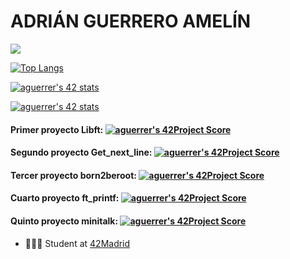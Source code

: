 # ADRIÁN GUERRERO AMELÍN

<a href="https://www.linkedin.com/in/adrian-guerrero-amelin/">
    <img src="https://img.shields.io/badge/LinkedIn-0077B5?style=for-the-badge&logo=linkedin&logoColor=white"/>
  
  [![Top Langs](https://github-readme-stats.vercel.app/api/top-langs/?username=adrihamel&layout=compact&theme=nord&langs_count=10&hide=php)](https://github.com/anuraghazra/github-readme-stats)
  
  
  [![aguerrer's 42 stats](https://badge42.herokuapp.com/api/stats/aguerrer?cursus=C%20Piscine)](https://github.com/JaeSeoKim/badge42)

  [![aguerrer's 42 stats](https://badge42.herokuapp.com/api/stats/aguerrer?privacyEmail=true)](https://github.com/JaeSeoKim/badge42)
  
  #### Primer proyecto Libft:  [![aguerrer's 42Project Score](https://badge42.herokuapp.com/api/project/aguerrer/Libft)](https://github.com/JaeSeoKim/badge42)
  #### Segundo proyecto Get_next_line:  [![aguerrer's 42Project Score](https://badge42.herokuapp.com/api/project/aguerrer/get_next_line)](https://github.com/JaeSeoKim/badge42)
  #### Tercer proyecto born2beroot: [![aguerrer's 42Project Score](https://badge42.herokuapp.com/api/project/aguerrer/Born2beroot)](https://github.com/JaeSeoKim/badge42)
  #### Cuarto proyecto ft_printf: [![aguerrer's 42Project Score](https://badge42.herokuapp.com/api/project/aguerrer/ft_printf)](https://github.com/JaeSeoKim/badge42)
  #### Quinto proyecto minitalk: [![aguerrer's 42Project Score](https://badge42.herokuapp.com/api/project/aguerrer/minitalk)](https://github.com/JaeSeoKim/badge42)
  
    
  
  * 👨🏼‍🎓 Student at [42Madrid](https://42madrid.com/)
